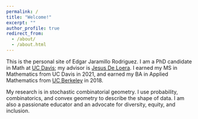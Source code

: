 ```yaml
---
permalink: /
title: "Welcome!"
excerpt: ""
author_profile: true
redirect_from:
  - /about/
  - /about.html
---
```


This is the personal site of Edgar Jaramillo Rodriguez.
I am a PhD candidate in Math at [UC Davis](https://www.math.ucdavis.edu/ "UCD Math"); my advisor is [Jesus De Loera](https://www.math.ucdavis.edu/~deloera/ "Jesus De Loera").
I earned my MS in Mathematics from UC Davis in 2021, and earned my BA in Applied Mathematics from [UC Berkeley](https://math.berkeley.edu/ "UCB Math") in 2018.

My research is in stochastic combinatorial geometry. I use probability, combinatorics, and convex geometry to describe the shape of data. I am also a passionate educator and an advocate for diversity, equity, and inclusion.
